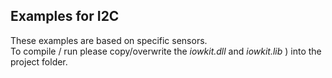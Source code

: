 ## Examples for I2C
These examples are based on specific sensors.  
To compile / run please copy/overwrite the *iowkit.dll* and *iowkit.lib* ) into the project folder.